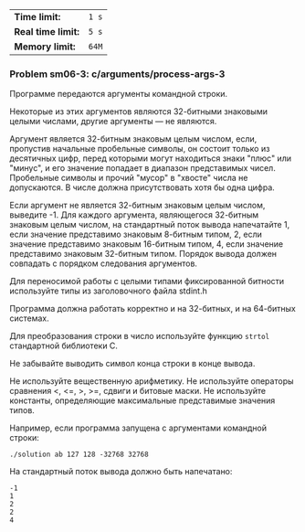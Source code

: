 |                      |       |
|----------------------|-------|
| **Time limit:**      | `1 s` |
| **Real time limit:** | `5 s` |
| **Memory limit:**    | `64M` |


### Problem sm06-3: c/arguments/process-args-3

Программе передаются аргументы командной строки.

Некоторые из этих аргументов являются 32-битными знаковыми целыми числами, другие аргументы — не
являются.

Аргумент является 32-битным знаковым целым числом, если, пропустив начальные пробельные символы, он
состоит только из десятичных цифр, перед которыми могут находиться знаки "плюс" или "минус", и его
значение попадает в диапазон представимых чисел. Пробельные символы и прочий "мусор" в "хвосте"
числа не допускаются. В числе должна присутствовать хотя бы одна цифра.

Если аргумент не является 32-битным знаковым целым числом, выведите -1. Для каждого аргумента,
являющегося 32-битным знаковым целым числом, на стандартный поток вывода напечатайте 1, если
значение представимо знаковым 8-битным типом, 2, если значение представимо знаковым 16-битным типом,
4, если значение представимо знаковым 32-битным типом. Порядок вывода должен совпадать с порядком
следования аргументов.

Для переносимой работы с целыми типами фиксированной битности используйте типы из заголовочного
файла stdint.h

Программа должна работать корректно и на 32-битных, и на 64-битных системах.

Для преобразования строки в число используйте функцию `strtol` стандартной библиотеки C.

Не забывайте выводить символ конца строки в конце вывода.

Не используйте вещественную арифметику. Не используйте операторы сравнения <, <=, >, >=, сдвиги и
битовые маски. Не используйте константы, определяющие максимальные представимые значения типов.

Например, если программа запущена с аргументами командной строки:

    
    
    ./solution ab 127 128 -32768 32768

На стандартный поток вывода должно быть напечатано:

    
    
    -1
    1
    2
    2
    4

